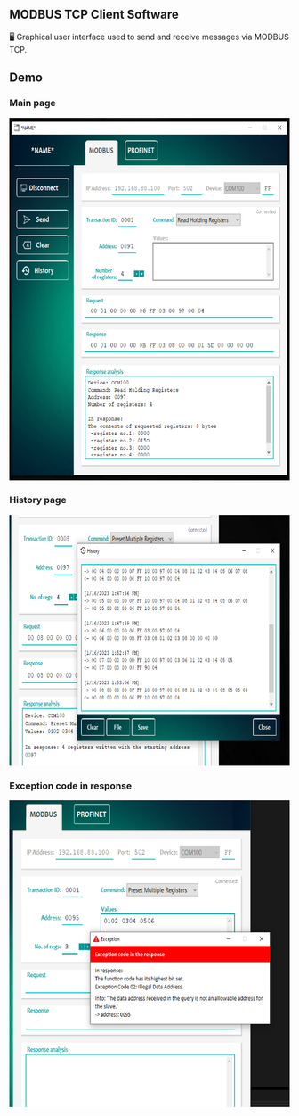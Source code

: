 ## MODBUS TCP Client Software

🖥 Graphical user interface used to send and receive messages via MODBUS TCP.

## Demo

### Main page

<img src = "/img/modbus_page.png" width= "650" height= "650" />

### History page

<img src = "/img/history_page.png" width= "750" height= "450" />

### Exception code in response 

<img src = "/img/exception_code.png" width= "650" height= "550" />
